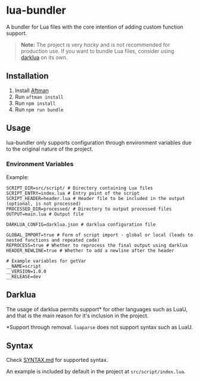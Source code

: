 # lua-bundler

A bundler for Lua files with the core intention of adding custom function support.

> **Note:** The project is very *hacky* and is not recommended for production use. If you want to bundle Lua files, consider using [darklua](https://darklua.com/) on its own.

## Installation

1. Install [Aftman](https://github.com/LPGhatguy/aftman)
2. Run `aftman install`
3. Run `npm install`
4. Run `npm run bundle`

## Usage

lua-bundler only supports configuration through environment variables due to the original nature of the project.

### Environment Variables

Example:

```env
SCRIPT_DIR=src/script/ # Directory containing Lua files
SCRIPT_ENTRY=index.lua # Entry point of the script
SCRIPT_HEADER=header.lua # Header file to be included in the output (optional, is not processed)
PROCESSED_DIR=processed/ # Directory to output processed files
OUTPUT=main.lua # Output file

DARKLUA_CONFIG=darklua.json # darklua configuration file

GLOBAL_IMPORT=true # Form of script import - global or local (leads to nested functions and repeated code)
REPROCESS=true # Whether to reprocess the final output using darklua
HEADER_NEWLINE=true # Whether to add a newline after the header

# Example variables for getVar
__NAME=script
__VERSION=1.0.0
__RELEASE=dev
```

## Darklua

The usage of darklua permits support* for other languages such as LuaU, and that is the main reason for it's inclusion in the project.

*Support through removal. `luaparse` does not support syntax such as LuaU.

## Syntax

Check [SYNTAX.md](SYNTAX.md) for supported syntax.

An example is included by default in the project at `src/script/index.lua`.
